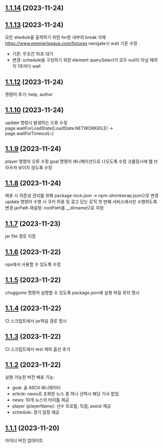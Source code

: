 ## [1.1.14](https://github.com/CHUGGU-ME/CHUGGU-ME-v2/compare/v1.1.13...v1.1.14) (2023-11-24)



## [1.1.13](https://github.com/CHUGGU-ME/CHUGGU-ME-v2/compare/v1.1.12...v1.1.13) (2023-11-24)
모든 shedule을 출력하기 위한 for문 내부의 break 삭제
https://www.premierleague.com/fixtures navigate시 wait 기준 수정
 - 기존: 무조건 10초 대기
 - 변경: schedule을 구성하기 위한 element querySelect가 모두 null이 아닐 때까지 1초마다 wait


## [1.1.12](https://github.com/CHUGGU-ME/CHUGGU-ME-v2/compare/v1.1.11...v1.1.12) (2023-11-24)
명령어 추가: help, author


## [1.1.10](https://github.com/CHUGGU-ME/CHUGGU-ME-v2/compare/v1.1.9...v1.1.10) (2023-11-24)
update 명령시 발생하는 오류 수정 page.waitForLoadState(LoadState.NETWORKIDLE) -> page.waitForTimeout(~)


## [1.1.9](https://github.com/CHUGGU-ME/CHUGGU-ME-v2/compare/v1.1.8...v1.1.9) (2023-11-24)
player 명령어 오류 수정
goal 명령어 애니메이션으로 나오도록 수정
크롤링시에 웹 브라우저 보이지 않도록 수정


## [1.1.8](https://github.com/CHUGGU-ME/CHUGGU-ME-v2/compare/v1.1.7...v1.1.8) (2023-11-24)
배포 시 의존성 관리를 위해 package-lock.json -> npm-shrinkwrap.json으로 변경
update 명령어 수행 시 쿠키 허용 및 광고 닫는 로직 첫 번째 서비스에서만 수행하도록 변경
jarPath 재설정: rootPath를 __dirname으로 지정


## [1.1.7](https://github.com/CHUGGU-ME/CHUGGU-ME-v2/compare/v1.1.6...v1.1.7) (2023-11-23)
jar file 경로 지정 


## [1.1.6](https://github.com/CHUGGU-ME/CHUGGU-ME-v2/compare/v1.1.5...v1.1.6) (2023-11-22)
npx에서 사용할 수 있도록 수정


## [1.1.5](https://github.com/CHUGGU-ME/CHUGGU-ME-v2/compare/v1.1.4...v1.1.5) (2023-11-22)
chuggume 명령어 실행할 수 있도록 package.json에 실행 파일 위치 명시


## [1.1.4](https://github.com/CHUGGU-ME/CHUGGU-ME-v2/compare/v1.1.3...v1.1.4) (2023-11-22)
CI 스크립트에서 jar파일 경로 명시


## [1.1.3](https://github.com/CHUGGU-ME/CHUGGU-ME-v2/compare/v1.1.2...v1.1.3) (2023-11-22)
CI 스크립트에서 test 제외 옵션 추가


## [1.1.2](https://github.com/CHUGGU-ME/CHUGGU-ME-v2/compare/v1.1.1...v1.1.2) (2023-11-22)
실행 가능한 버전 배포
기능: 
 - goal: 골 ASCII 애니메이터
 - article: news로 조회한 뉴스 중 하나 선택시 해당 기사 팝업 
 - news: 10개 뉴스의 타이틀 제공
 - player {playerName}: 선수 프로필, 득점, assist 제공
 - schedule: 경기 일정 제공


## [1.1.1](https://github.com/CHUGGU-ME/CHUGGU-ME-v2/compare/v1.1.0...v1.1.1) (2023-11-20)
마이너 버전 업데이트



